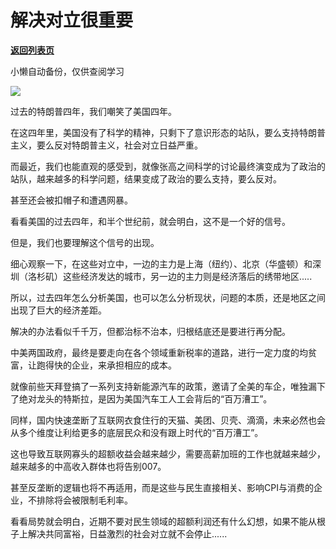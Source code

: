 # 解决对立很重要

[**返回列表页**](/gzh/政事堂2019)

小懒自动备份，仅供查阅学习

![](https://mmbiz.qpic.cn/mmbiz_jpg/rxhS23yu8cMbohGzcW3MqUzKGs8VSkf6xLh0ibNMVicr2F90uUCH9pSaib0KzhIib4ZjvM6lwncycRHdPAysHWscIQ/640?wx_fmt=jpeg)

  

过去的特朗普四年，我们嘲笑了美国四年。

  

在这四年里，美国没有了科学的精神，只剩下了意识形态的站队，要么支持特朗普主义，要么反对特朗普主义，社会对立日益严重。

  

而最近，我们也能直观的感受到，就像张高之间科学的讨论最终演变成为了政治的站队，越来越多的科学问题，结果变成了政治的要么支持，要么反对。

  

甚至还会被扣帽子和遭遇网暴。  

  

看看美国的过去四年，和半个世纪前，就会明白，这不是一个好的信号。  

  

但是，我们也要理解这个信号的出现。

  

细心观察一下，在这些对立中，一边的主力是上海（纽约）、北京（华盛顿）和深圳（洛杉矶）这些经济发达的城市，另一边的主力则是经济落后的绣带地区.....  

  

所以，过去四年怎么分析美国，也可以怎么分析现状，问题的本质，还是地区之间出现了巨大的经济差距。

  

解决的办法看似千千万，但都治标不治本，归根结底还是要进行再分配。  

  

中美两国政府，最终是要走向在各个领域重新税率的道路，进行一定力度的均贫富，让跑得快的企业，来承担相应的成本。

  

就像前些天拜登搞了一系列支持新能源汽车的政策，邀请了全美的车企，唯独漏下了绝对龙头的特斯拉，是因为美国汽车工人工会背后的“百万漕工”。

  

同样，国内快速垄断了互联网衣食住行的天猫、美团、贝壳、滴滴，未来必然也会从多个维度让利给更多的底层民众和没有跟上时代的“百万漕工”。

  

这也导致互联网寡头的超额收益会越来越少，需要高薪加班的工作也就越来越少，越来越多的中高收入群体也将告别007。

  

甚至反垄断的逻辑也将不再适用，而是这些与民生直接相关、影响CPI与消费的企业，不排除将会被限制毛利率。  

  

看看局势就会明白，近期不要对民生领域的超额利润还有什么幻想，如果不能从根子上解决共同富裕，日益激烈的社会对立就不会停止......

  

